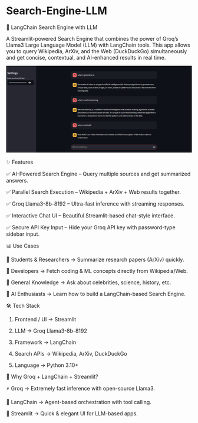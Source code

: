 # Search-Engine-LLM
🔎 LangChain Search Engine with LLM

A Streamlit-powered Search Engine that combines the power of Groq’s Llama3 Large Language Model (LLM) with LangChain tools.
This app allows you to query Wikipedia, ArXiv, and the Web (DuckDuckGo) simultaneously and get concise, contextual, and AI-enhanced results in real time.

<div align="center"> <img src="Screenshot%202025-08-20%20085718.png" alt="App Screenshot" width="900"/> </div>


✨ Features

✅ AI-Powered Search Engine – Query multiple sources and get summarized answers.

✅ Parallel Search Execution – Wikipedia + ArXiv + Web results together.

✅ Groq Llama3-8b-8192 – Ultra-fast inference with streaming responses.

✅ Interactive Chat UI – Beautiful Streamlit-based chat-style interface.

✅ Secure API Key Input – Hide your Groq API key with password-type sidebar input.



📊 Use Cases

🔹 Students & Researchers → Summarize research papers (ArXiv) quickly.

🔹 Developers → Fetch coding & ML concepts directly from Wikipedia/Web.

🔹 General Knowledge → Ask about celebrities, science, history, etc.

🔹 AI Enthusiasts → Learn how to build a LangChain-based Search Engine.



🛠️ Tech Stack

1. Frontend / UI → Streamlit

2. LLM → Groq Llama3-8b-8192

3. Framework → LangChain

4. Search APIs → Wikipedia, ArXiv, DuckDuckGo

5. Language → Python 3.10+

   

🎯 Why Groq + LangChain + Streamlit?

⚡ Groq → Extremely fast inference with open-source Llama3.

🧠 LangChain → Agent-based orchestration with tool calling.

🎨 Streamlit → Quick & elegant UI for LLM-based apps.


